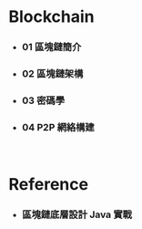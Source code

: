 Blockchain
=====
* ### 01 區塊鏈簡介
* ### 02 區塊鏈架構
* ### 03 密碼學
* ### 04 P2P 網絡構建
<br />

Reference
=====
* ### 區塊鏈底層設計 Java 實戰
